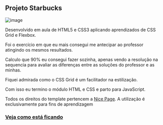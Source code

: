 ## Projeto Starbucks

![image](https://user-images.githubusercontent.com/88933480/157979021-b05e0cf3-1f71-4b1e-b0d9-e8010b103172.png)

Desenvolvido em aula de HTML5 e CSS3 aplicando aprendizados de CSS Grid e Flexbox.

Foi o exercício em que eu mais consegui me antecipar ao professor atingindo os mesmos resultados.

Calculo que 90% eu consegui fazer sozinha, apenas vendo a resolução na sequencia para avaliar as diferenças entre as soluções do professor e as minhas.

Fiquei admirada como o CSS Grid é um facilitador na estilização.

Com isso eu termino o módulo HTML e CSS e parto para JavaScript.

Todos os direitos do template pertencem a [Nice Page](https://nicepage.com/html-templates/preview/starbucks-coffee-17223?device=desktop). 
A utilização é exclusivamente para fins de aprendizagem

### [Veja como está ficando](https://gracibrea.github.io/Aula-projeto-Starbucks/)
